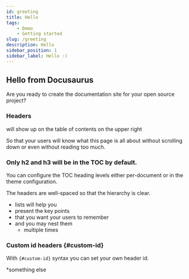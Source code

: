 ```yaml
---
id: greeting
title: Hello
tags: 
    - Demo
    - Getting started
slug: /greeting
description: Hello 
sidebar_position: 1
sidebar_label: Hello :)      
---
```

## Hello from Docusaurus


Are you ready to create the documentation site for your open source project?

### Headers

will show up on the table of contents on the upper right

So that your users will know what this page is all about without scrolling down or even without reading too much.

### Only h2 and h3 will be in the TOC by default.

You can configure the TOC heading levels either per-document or in the theme configuration.

The headers are well-spaced so that the hierarchy is clear.

- lists will help you
- present the key points
- that you want your users to remember
- and you may nest them
    - multiple times

### Custom id headers {#custom-id}

With `{#custom-id}` syntax you can set your own header id.

*something else 
